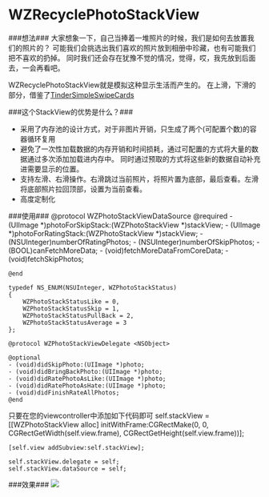 WZRecyclePhotoStackView
=======================

###想法###
大家想象一下，自己当捧着一堆照片的时候，我们是如何去放置我们的照片的？
可能我们会挑选出我们喜欢的照片放到相册中珍藏，也有可能我们把不喜欢的扔掉。
同时我们还会存在犹豫不觉的情况，觉得，哎，我先放到后面去，一会再看吧。

WZRecyclePhotoStackView就是模拟这种显示生活而产生的。
在上滑，下滑的部分，借鉴了<a href = "https://github.com/cwRichardKim/TinderSimpleSwipeCards">TinderSimpleSwipeCards</a>

###这个StackView的优势是什么？###
- 采用了内存池的设计方式，对于非图片开销，只生成了两个(可配置个数)的容器循环复用
- 避免了一次性加载数据的内存开销和时间损耗，通过可配置的方式将大量的数据通过多次添加加载进内存中。
同时通过预取的方式将这些新的数据自动补充进需要显示的位置。
- 支持左滑、右滑操作。右滑跳过当前照片，将照片置为底部，最后查看。左滑将底部照片拉回顶部，设置为当前查看。
- 高度定制化

###使用###
    @protocol WZPhotoStackViewDataSource <NSObject>
    @required
    - (UIImage *)photoForSkipStack:(WZPhotoStackView *)stackView;
    - (UIImage *)photoForRatingStack:(WZPhotoStackView *)stackView;
    - (NSUInteger)numberOfRatingPhotos;
    - (NSUInteger)numberOfSkipPhotos;
    - (BOOL)canFetchMoreData;
    - (void)fetchMoreDataFromCoreData;
    - (void)fetchSkipPhotos;
    
    @end
    
    typedef NS_ENUM(NSUInteger, WZPhotoStackStatus)
    {
        WZPhotoStackStatusLike = 0,
        WZPhotoStackStatusSkip = 1,
        WZPhotoStackStatusPullBack = 2,
        WZPhotoStackStatusAverage = 3
    };
    
    @protocol WZPhotoStackViewDelegate <NSObject>
    
    @optional
    - (void)didSkipPhoto:(UIImage *)photo;
    - (void)didBringBackPhoto:(UIImage *)photo;
    - (void)didRatePhotoAsLike:(UIImage *)photo;
    - (void)didRatePhotoAsHate:(UIImage *)photo;
    - (void)didFinishRateAllPhotos;
    @end

只要在您的viewcontroller中添加如下代码即可
    self.stackView = [[WZPhotoStackView alloc] initWithFrame:CGRectMake(0,
                                                                    0,
                                                                    CGRectGetWidth(self.view.frame),
                                                                    CGRectGetHeight(self.view.frame))];
    
    [self.view addSubview:self.stackView];
    
    self.stackView.delegate = self;
    self.stackView.dataSource = self;

###效果###
<img src = "http://xuntaimage.qiniudn.com/WZPhotoStackView.gif" />
